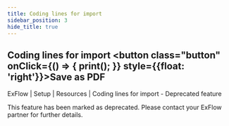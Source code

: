 ```yaml
---
title: Coding lines for import
sidebar_position: 3
hide_title: true
---
```

## Coding lines for import <button class="button" onClick={() => { print(); }} style={{float: 'right'}}>Save as PDF</button>

ExFlow \| Setup \| Resources \| Coding lines for import - Deprecated feature

This feature has been marked as deprecated. Please contact your ExFlow partner for further details.


